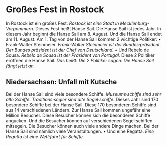 # Großes Fest in Rostock

In Rostock ist ein großes Fest. 
*Rostock ist eine Stadt in Mecklenburg-Vorpommern.* Dieses Fest heißt Hanse Sail. Die Hanse Sail ist jedes Jahr. In diesem Jahr beginnt die Hanse Sail am 8. August. Und die Hanse Sail endet am 11. August. 
Am 1. Tag von der Hanse Sail kommen 2 wichtige Politiker: • Frank-Walter Steinmeier. 
*Frank-Walter Steinmeier ist der Bundes·präsident.* 
*Der Bundes·präsident ist der Chef von Deutschland.* • Und Rebelo de Sousa. 
*Rebelo de Sousa ist der Präsident von Portugal.* Diese 2 Politiker eröffnen die Hanse Sail. *Das heißt:* 
*Die 2 Politiker sagen:* 
*Die Hanse Sail fängt jetzt an.* 

## Niedersachsen: Unfall mit Kutsche
Bei der Hanse Sail sind viele besondere Schiffe. 
*Museums·schiffe sind sehr alte Schiffe.* 
*Traditions·segler sind alte Segel·schiffe.* Dieses Jahr sind 170 besondere Schiffe bei der Hanse Sail. Diese 170 besonderen Schiffe sind aus 14 verschiedenen Ländern. 
Zur Hanse Sail kommen ungefähr eine Million Besucher. Diese Besucher können sich die besonderen Schiffe angucken. Und die Besucher können auf verschiedenen Segel·schiffen mitsegeln. Die Besucher können auch viele andere Dinge machen. Bei der Hanse Sail sind nämlich viele Veranstaltungen. • Und eine Regatta. 
*Eine Regatta ist eine Wett·fahrt für Schiffe.* 
